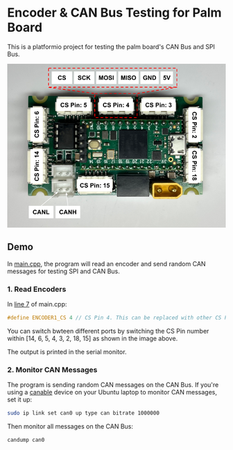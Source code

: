 # Encoder & CAN Bus Testing for Palm Board
This is a platformio project for testing the palm board's CAN Bus and SPI Bus.

![palm_board](doc/palm_board.png)

## Demo
In [main.cpp](src/main.cpp), the program will read an encoder and send random CAN messages for testing SPI and CAN Bus.

### 1. Read Encoders

In [line 7](https://github.com/NU-RDS/rds25-palm-board/blob/ac7c0db73b8326acae5b45e3641a6799e41232e1/src/main.cpp#L7) of main.cpp:

```cpp
#define ENCODER1_CS 4 // CS Pin 4. This can be replaced with other CS Pins.
```

You can switch bwteen different ports by switching the CS Pin number within [14, 6, 5, 4, 3, 2, 18, 15] as shown in the image above.

The output is printed in the serial monitor.

### 2. Monitor CAN Messages

The program is sending random CAN messages on the CAN Bus. If you're using a [canable](https://canable.io) device on your Ubuntu laptop to monitor CAN messages, set it up:

```sh
sudo ip link set can0 up type can bitrate 1000000
```

Then monitor all messages on the CAN Bus:

```sh
candump can0
```